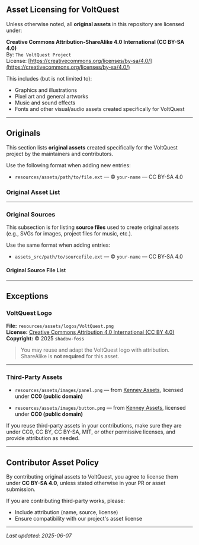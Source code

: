 ## Asset Licensing for VoltQuest

Unless otherwise noted, all **original assets** in this repository are licensed under:

**Creative Commons Attribution-ShareAlike 4.0 International (CC BY-SA 4.0)**  
By: `The VoltQuest Project`  
License: [https://creativecommons.org/licenses/by-sa/4.0/](https://creativecommons.org/licenses/by-sa/4.0/)

This includes (but is not limited to):
- Graphics and illustrations
- Pixel art and general artworks
- Music and sound effects
- Fonts and other visual/audio assets created specifically for VoltQuest

---

## Originals

This section lists **original assets** created specifically for the VoltQuest project by the maintainers and contributors.

Use the following format when adding new entries:
- `resources/assets/path/to/file.ext` — © <year> `your-name` — CC BY-SA 4.0 

### Original Asset List



---

### Original Sources

This subsection is for listing **source files** used to create original assets (e.g., SVGs for images, project files for music, etc.).

Use the same format when adding entries:  
- `assets_src/path/to/sourcefile.ext` — © <year> `your-name` — CC BY-SA 4.0

#### Original Source File List



---

## Exceptions

### VoltQuest Logo

**File:** `resources/assets/logos/VoltQuest.png`  
**License:** [Creative Commons Attribution 4.0 International (CC BY 4.0)](https://creativecommons.org/licenses/by/4.0/)  
**Copyright:** © 2025 `shadow-foss`

> You may reuse and adapt the VoltQuest logo with attribution. ShareAlike is **not required** for this asset.

---

### Third-Party Assets

- `resources/assets/images/panel.png` — from [Kenney Assets](https://kenney.nl/assets), licensed under **CC0 (public domain)**

- `resources/assets/images/button.png` — from [Kenney Assets](https://kenney.nl/assets), licensed under **CC0 (public domain)**

If you reuse third-party assets in your contributions, make sure they are under CC0, CC BY, CC BY-SA, MIT, or other permissive licenses, and provide attribution as needed.

---

## Contributor Asset Policy

By contributing original assets to VoltQuest, you agree to license them under **CC BY-SA 4.0**, unless stated otherwise in your PR or asset submission.

If you are contributing third-party works, please:
- Include attribution (name, source, license)
- Ensure compatibility with our project's asset license

---

_Last updated: 2025-06-07_

